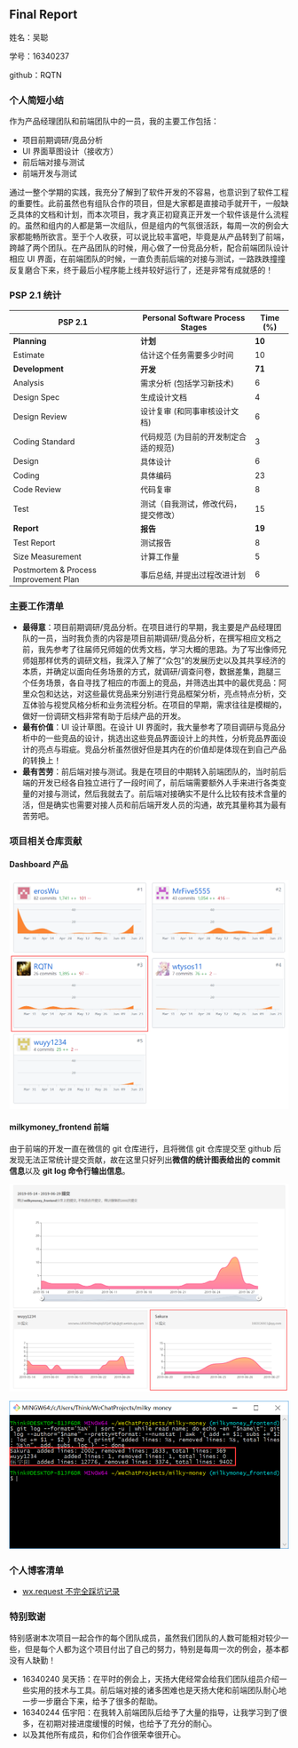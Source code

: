 ## Final Report

姓名：吴聪

学号：16340237

github：RQTN

### 个人简短小结

作为产品经理团队和前端团队中的一员，我的主要工作包括：

* 项目前期调研/竞品分析
* UI 界面草图设计（接收方）
* 前后端对接与测试
* 前端开发与测试

通过一整个学期的实践，我充分了解到了软件开发的不容易，也意识到了软件工程的重要性。此前虽然也有组队合作的项目，但是大家都是直接动手就开干，一般缺乏具体的文档和计划，而本次项目，我才真正初窥真正开发一个软件该是什么流程的。虽然和组内的人都是第一次组队，但是组内的气氛很活跃，每周一次的例会大家都能畅所欲言。至于个人收获，可以说比较丰富吧，毕竟是从产品转到了前端，跨越了两个团队。在产品团队的时候，用心做了一份竞品分析，配合前端团队设计相应 UI 界面，在前端团队的时候，一直负责前后端的对接与测试，一路跌跌撞撞反复磨合下来，终于最后小程序能上线并较好运行了，还是非常有成就感的！



### PSP 2.1 统计

| PSP 2.1                               | Personal Software Process Stages      | Time (%) |
| ------------------------------------- | ------------------------------------- | -------- |
| **Planning**                          | **计划**                              | **10**   |
| Estimate                              | 估计这个任务需要多少时间              | 10       |
| **Development**                       | **开发**                              | **71**   |
| Analysis                              | 需求分析 (包括学习新技术)             | 6        |
| Design Spec                           | 生成设计文档                          | 4        |
| Design Review                         | 设计复审 (和同事审核设计文档)         | 6        |
| Coding Standard                       | 代码规范 (为目前的开发制定合适的规范) | 3        |
| Design                                | 具体设计                              | 6        |
| Coding                                | 具体编码                              | 23       |
| Code Review                           | 代码复审                              | 8        |
| Test                                  | 测试（自我测试，修改代码，提交修改）  | 15       |
| **Report**                            | **报告**                              | **19**   |
| Test Report                           | 测试报告                              | 8        |
| Size Measurement                      | 计算工作量                            | 5        |
| Postmortem & Process Improvement Plan | 事后总结, 并提出过程改进计划          | 6        |



### 主要工作清单

* **最得意**：项目前期调研/竞品分析。在项目进行的早期，我主要是产品经理团队的一员，当时我负责的内容是项目前期调研/竞品分析，在撰写相应文档之前，我先参考了往届师兄师姐的优秀文档，学习大概的思路。为了写出像师兄师姐那样优秀的调研文档，我深入了解了“众包”的发展历史以及其共享经济的本质，并确定以面向任务场景的方式，就调研/调查问卷，数据差集，跑腿三个任务场景，各自寻找了相应的市面上的竞品，并筛选出其中的最优竞品：阿里众包和达达，对这些最优竞品来分别进行竞品框架分析，亮点特点分析，交互体验与视觉风格分析和业务流程分析。在项目的早期，需求往往是模糊的，做好一份调研文档非常有助于后续产品的开发。
* **最有价值**：UI 设计草图。在设计 UI 界面时，我大量参考了项目调研与竞品分析中的一些竞品的设计，挑选出这些竞品界面设计上的共性，分析竞品界面设计的亮点与瑕疵。竞品分析虽然很好但是其内在的价值却是体现在到自己产品的转换上！
* **最有苦劳**：前后端对接与测试。我是在项目的中期转入前端团队的，当时前后端的开发已经各自独立进行了一段时间了，前后端需要额外人手来进行各类变量的对接与测试，然后我就去了。前后端对接确实不是什么比较有技术含量的活，但是确实也需要对接人员和前后端开发人员的沟通，故充其量称其为最有苦劳吧。



### 项目相关仓库贡献

#### Dashboard 产品

![RQTN-Dashboard-contribution](https://github.com/milkymoney/Dashboard/blob/master/pic/RQTN-Dashboard-contribution.png)

#### milkymoney_frontend 前端

由于前端的开发一直在微信的 git 仓库进行，且将微信 git 仓库提交至 github 后发现无法正常统计提交贡献，故在这里只好列出**微信的统计图表给出的 commit 信息**以及 **git log 命令行输出信息**。

![RQTN-frontend-1](https://github.com/milkymoney/Dashboard/blob/master/pic/RQTN-frontend-1.png)

![RQTN-frontend-2](https://github.com/milkymoney/Dashboard/blob/master/pic/RQTN-frontend-2.png)



### 个人博客清单

* [wx.request 不完全踩坑记录](https://rqtn.github.io/2019/06/30/wx-request-%E4%B8%8D%E5%AE%8C%E5%85%A8%E8%B8%A9%E5%9D%91%E8%AE%B0%E5%BD%95/#more)



### 特别致谢

特别感谢本次项目一起合作的每个团队成员，虽然我们团队的人数可能相对较少一些，但是每个人都为这个项目付出了自己的努力，特别是每周一次的例会，基本都没有人缺勤！

* 16340240 吴天扬：在平时的例会上，天扬大佬经常会给我们团队组员介绍一些实用的技术与工具。前后端对接的诸多困难也是天扬大佬和前端团队耐心地一步一步磨合下来，给予了很多的帮助。
* 16340244 伍宇阳：在我转入前端团队后给予了大量的指导，让我学习到了很多，在初期对接进度缓慢的时候，也给予了充分的耐心。
* 以及其他所有成员，和你们合作很荣幸很开心。



